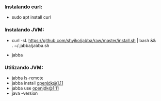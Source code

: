 ### Instalando curl:

- sudo apt install curl

### Instalando JVM:

- curl -sL https://github.com/shyiko/jabba/raw/master/install.sh | bash && . ~/.jabba/jabba.sh

- jabba

### Utilizando JVM:

- jabba ls-remote
- jabba install openjdk@1.11
- jabba use openjdk@1.11
- java -version